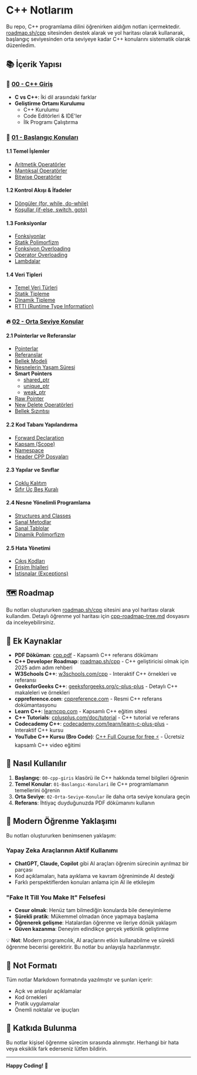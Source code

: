 # C++ Notlarım

Bu repo, C++ programlama dilini öğrenirken aldığım notları içermektedir. [roadmap.sh/cpp](https://roadmap.sh/cpp) sitesinden destek alarak ve yol haritası olarak kullanarak, başlangıç seviyesinden orta seviyeye kadar C++ konularını sistematik olarak düzenledim.

## 📚 İçerik Yapısı

### 🚀 [00 - C++ Giriş](./00-cpp-giris/)
- **C vs C++**: İki dil arasındaki farklar
- **Geliştirme Ortamı Kurulumu**
  - C++ Kurulumu
  - Code Editörleri & IDE'ler
  - İlk Programı Çalıştırma

### 🌱 [01 - Başlangıç Konuları](./01-Baslangıc-Konulari/)

#### 1.1 Temel İşlemler
- [Aritmetik Operatörler](./01-Baslangıc-Konulari/1.1-Temel-Islemler/1.1.a-Aritmetik-Operatorler.md)
- [Mantıksal Operatörler](./01-Baslangıc-Konulari/1.1-Temel-Islemler/1.1.b-Mantiksal-Operatorler.md)
- [Bitwise Operatörler](./01-Baslangıc-Konulari/1.1-Temel-Islemler/1.1.c-Bitwise-Operatorler.md)

#### 1.2 Kontrol Akışı & İfadeler
- [Döngüler (for, while, do-while)](./01-Baslangıc-Konulari/1.2-Kontrol-Akısı-&-Ifadeler/1.2.a-Döngüler-(for-while-do-while).md)
- [Koşullar (if-else, switch, goto)](./01-Baslangıc-Konulari/1.2-Kontrol-Akısı-&-Ifadeler/1.2.b-Kosullar-(if-else-switch-goto).md)

#### 1.3 Fonksiyonlar
- [Fonksiyonlar](./01-Baslangıc-Konulari/1.3-Fonksiyonlar/1.3.a-Fonksiyonlar.md)
- [Statik Polimorfizm](./01-Baslangıc-Konulari/1.3-Fonksiyonlar/1.3.b-Statik-Polimorfizm.md)
- [Fonksiyon Overloading](./01-Baslangıc-Konulari/1.3-Fonksiyonlar/1.3.c-Fonksiyon-Overloading.md)
- [Operator Overloading](./01-Baslangıc-Konulari/1.3-Fonksiyonlar/1.3.d-Operator-Overloading.md)
- [Lambdalar](./01-Baslangıc-Konulari/1.3-Fonksiyonlar/1.3.e-Lambdalar.md)

#### 1.4 Veri Tipleri
- [Temel Veri Türleri](./01-Baslangıc-Konulari/1.4-Veri-Tipleri/1.4.a-Temel-Veri-Türleri.md)
- [Statik Tipleme](./01-Baslangıc-Konulari/1.4-Veri-Tipleri/1.4.b-Statik-Tipleme.md)
- [Dinamik Tipleme](./01-Baslangıc-Konulari/1.4-Veri-Tipleri/1.4.c-Dinamik-Tipleme.md)
- [RTTI (Runtime Type Information)](./01-Baslangıc-Konulari/1.4-Veri-Tipleri/1.4.d-RTTI%20(Runtime-Typ-Information).md)

### 🔥 [02 - Orta Seviye Konular](./02-Orta-Seviye-Konular/)

#### 2.1 Pointerlar ve Referanslar
- [Pointerlar](./02-Orta-Seviye-Konular/2.1-Pointerlar-ve-Referanslar/2.1.a-Pointerlar.md)
- [Referanslar](./02-Orta-Seviye-Konular/2.1-Pointerlar-ve-Referanslar/2.1.b-Referanslar.md)
- [Bellek Modeli](./02-Orta-Seviye-Konular/2.1-Pointerlar-ve-Referanslar/2.1.c-Bellek-Modeli.md)
- [Nesnelerin Yaşam Süresi](./02-Orta-Seviye-Konular/2.1-Pointerlar-ve-Referanslar/2.1.d-Nesnelerin-Yasam-Süresi.md)
- **Smart Pointers**
  - [shared_ptr](./02-Orta-Seviye-Konular/2.1-Pointerlar-ve-Referanslar/2.1.e-Smart-Pointer/shared_ptr.md)
  - [unique_ptr](./02-Orta-Seviye-Konular/2.1-Pointerlar-ve-Referanslar/2.1.e-Smart-Pointer/unique_ptr.md)
  - [weak_ptr](./02-Orta-Seviye-Konular/2.1-Pointerlar-ve-Referanslar/2.1.e-Smart-Pointer/weak_ptr.md)
- [Raw Pointer](./02-Orta-Seviye-Konular/2.1-Pointerlar-ve-Referanslar/2.1.f-Raw-Pointer.md)
- [New Delete Operatörleri](./02-Orta-Seviye-Konular/2.1-Pointerlar-ve-Referanslar/2.1.g-New-Delete-Operatörleri.md)
- [Bellek Sızıntısı](./02-Orta-Seviye-Konular/2.1-Pointerlar-ve-Referanslar/2.1.h-Bellek-Sizintisi.md)

#### 2.2 Kod Tabanı Yapılandırma
- [Forward Declaration](./02-Orta-Seviye-Konular/2.2-Kod-Tabanı-Yapılandırma/2.2.a-Forward-Declaration.md)
- [Kapsam (Scope)](./02-Orta-Seviye-Konular/2.2-Kod-Tabanı-Yapılandırma/2.2.b-Kapsam-(Scope).md)
- [Namespace](./02-Orta-Seviye-Konular/2.2-Kod-Tabanı-Yapılandırma/2.2.c-Namespace.md)
- [Header CPP Dosyaları](./02-Orta-Seviye-Konular/2.2-Kod-Tabanı-Yapılandırma/2.2.d-Header-CPP-Dosyaları.md)

#### 2.3 Yapılar ve Sınıflar
- [Çoklu Kalıtım](./02-Orta-Seviye-Konular/2.3-Yapılar-ve-Sınıflar/Coklu-Kalitim.md)
- [Sıfır Üç Beş Kuralı](./02-Orta-Seviye-Konular/2.3-Yapılar-ve-Sınıflar/Sifir-Uc-Bes-Kurali.md)

#### 2.4 Nesne Yönelimli Programlama
- [Structures and Classes](./02-Orta-Seviye-Konular/2.4-Nesne-Yonelimli-Programlama/2.4.a-Structures-and-Classes.md)
- [Sanal Metodlar](./02-Orta-Seviye-Konular/2.4-Nesne-Yonelimli-Programlama/2.4.b-Sanal-Metodlar.md)
- [Sanal Tablolar](./02-Orta-Seviye-Konular/2.4-Nesne-Yonelimli-Programlama/2.4.c-Sanal-Tablolar.md)
- [Dinamik Polimorfizm](./02-Orta-Seviye-Konular/2.4-Nesne-Yonelimli-Programlama/2.4.d-Dinamik-Polimorfizm.md)

#### 2.5 Hata Yönetimi
- [Çıkış Kodları](./02-Orta-Seviye-Konular/2.5-Hata-Yonetimi/Cıkıs-Kodları.md)
- [Erişim İhlalleri](./02-Orta-Seviye-Konular/2.5-Hata-Yonetimi/Erisim-İhlaleri.md)
- [İstisnalar (Exceptions)](./02-Orta-Seviye-Konular/2.5-Hata-Yonetimi/Istisnalar(Exceptions).md)

## 🗺️ Roadmap

Bu notları oluştururken [roadmap.sh/cpp](https://roadmap.sh/cpp) sitesini ana yol haritası olarak kullandım. Detaylı öğrenme yol haritası için [cpp-roadmap-tree.md](./cpp-roadmap-tree.md) dosyasını da inceleyebilirsiniz.

## 📖 Ek Kaynaklar

- **PDF Döküman**: [cpp.pdf](./cpp.pdf) - Kapsamlı C++ referans dökümanı
- **C++ Developer Roadmap**: [roadmap.sh/cpp](https://roadmap.sh/cpp) - C++ geliştiricisi olmak için 2025 adım adım rehberi
- **W3Schools C++**: [w3schools.com/cpp](https://www.w3schools.com/cpp/) - Interaktif C++ örnekleri ve referansı
- **GeeksforGeeks C++**: [geeksforgeeks.org/c-plus-plus](https://www.geeksforgeeks.org/c-plus-plus/) - Detaylı C++ makaleleri ve örnekleri
- **cppreference.com**: [cppreference.com](https://en.cppreference.com/w/) - Resmi C++ referans dokümantasyonu
- **Learn C++**: [learncpp.com](https://www.learncpp.com/) - Kapsamlı C++ eğitim sitesi
- **C++ Tutorials**: [cplusplus.com/doc/tutorial](http://www.cplusplus.com/doc/tutorial/) - C++ tutorial ve referans
- **Codecademy C++**: [codecademy.com/learn/learn-c-plus-plus](https://www.codecademy.com/learn/learn-c-plus-plus) - Interaktif C++ kursu
- **YouTube C++ Kursu (Bro Code)**: [C++ Full Course for free ⚡](https://www.youtube.com/watch?v=-TkoO8Z07hI&t=1774s) - Ücretsiz kapsamlı C++ video eğitimi

## 🎯 Nasıl Kullanılır

1. **Başlangıç**: `00-cpp-giris` klasörü ile C++ hakkında temel bilgileri öğrenin
2. **Temel Konular**: `01-Baslangıc-Konulari` ile C++ programlamanın temellerini öğrenin
3. **Orta Seviye**: `02-Orta-Seviye-Konular` ile daha orta seviye konulara geçin
4. **Referans**: İhtiyaç duyduğunuzda PDF dökümanını kullanın

## 🤖 Modern Öğrenme Yaklaşımı

Bu notları oluştururken benimsenen yaklaşım:

### Yapay Zeka Araçlarının Aktif Kullanımı
- **ChatGPT, Claude, Copilot** gibi AI araçları öğrenim sürecinin ayrılmaz bir parçası
- Kod açıklamaları, hata ayıklama ve kavram öğreniminde AI desteği
- Farklı perspektiflerden konuları anlama için AI ile etkileşim

### "Fake It Till You Make It" Felsefesi
- **Cesur olmak**: Henüz tam bilmediğin konularda bile deneyimleme
- **Sürekli pratik**: Mükemmel olmadan önce yapmaya başlama
- **Öğrenerek gelişme**: Hatalardan öğrenme ve ileriye dönük yaklaşım
- **Güven kazanma**: Deneyim edindikçe gerçek yetkinlik geliştirme

💡 **Not**: Modern programcılık, AI araçlarını etkin kullanabilme ve sürekli öğrenme becerisi gerektirir. Bu notlar bu anlayışla hazırlanmıştır.

## 📝 Not Formatı

Tüm notlar Markdown formatında yazılmıştır ve şunları içerir:
- Açık ve anlaşılır açıklamalar
- Kod örnekleri
- Pratik uygulamalar
- Önemli noktalar ve ipuçları

## 🤝 Katkıda Bulunma

Bu notlar kişisel öğrenme sürecim sırasında alınmıştır. Herhangi bir hata veya eksiklik fark ederseniz lütfen bildirin.

---

**Happy Coding! 🚀** 